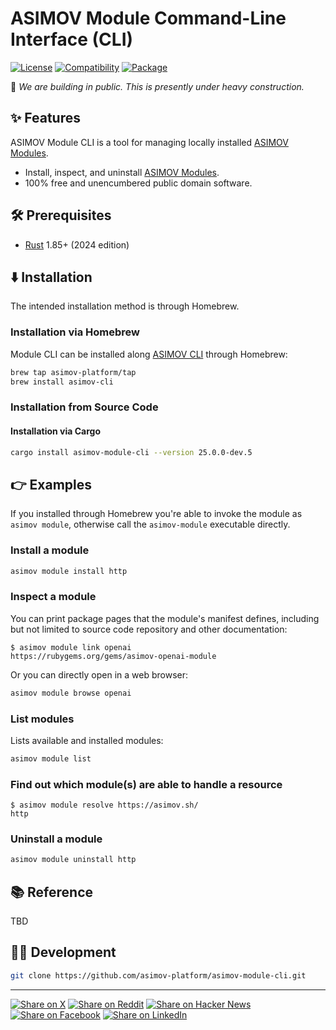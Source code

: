 # ASIMOV Module Command-Line Interface (CLI)

[![License](https://img.shields.io/badge/license-Public%20Domain-blue.svg)](https://unlicense.org)
[![Compatibility](https://img.shields.io/badge/rust-1.85%2B-blue)](https://blog.rust-lang.org/2025/02/20/Rust-1.85.0/)
[![Package](https://img.shields.io/crates/v/asimov-module-cli)](https://crates.io/crates/asimov-module-cli)

🚧 _We are building in public. This is presently under heavy construction._

## ✨ Features

ASIMOV Module CLI is a tool for managing locally installed [ASIMOV Modules].

- Install, inspect, and uninstall [ASIMOV Modules].
- 100% free and unencumbered public domain software.

## 🛠️ Prerequisites

- [Rust](https://rust-lang.org) 1.85+ (2024 edition)

## ⬇️ Installation

The intended installation method is through Homebrew.

### Installation via Homebrew

Module CLI can be installed along [ASIMOV CLI](https://github.com/asimov-platform/asimov-cli) through Homebrew:

```bash
brew tap asimov-platform/tap
brew install asimov-cli
```

### Installation from Source Code

#### Installation via Cargo

```bash
cargo install asimov-module-cli --version 25.0.0-dev.5
```

## 👉 Examples

If you installed through Homebrew you're able to invoke the module as `asimov module`, otherwise call the `asimov-module` executable directly.

### Install a module

```bash
asimov module install http
```

### Inspect a module

You can print package pages that the module's manifest defines, including but not limited to source code repository and other documentation:

```console
$ asimov module link openai
https://rubygems.org/gems/asimov-openai-module
```

Or you can directly open in a web browser:

```bash
asimov module browse openai
```

### List modules

Lists available and installed modules:

```bash
asimov module list
```

### Find out which module(s) are able to handle a resource

```console
$ asimov module resolve https://asimov.sh/
http
```

### Uninstall a module

```bash
asimov module uninstall http
```

## 📚 Reference

TBD

## 👨‍💻 Development

```bash
git clone https://github.com/asimov-platform/asimov-module-cli.git
```

---

[![Share on X](https://img.shields.io/badge/share%20on-x-03A9F4?logo=x)](https://x.com/intent/post?url=https://github.com/asimov-platform/asimov-module-cli&text=ASIMOV%20Module%20Command-Line%20Interface%20%28CLI%29)
[![Share on Reddit](https://img.shields.io/badge/share%20on-reddit-red?logo=reddit)](https://reddit.com/submit?url=https://github.com/asimov-platform/asimov-module-cli&title=ASIMOV%20Module%20Command-Line%20Interface%20%28CLI%29)
[![Share on Hacker News](https://img.shields.io/badge/share%20on-hn-orange?logo=ycombinator)](https://news.ycombinator.com/submitlink?u=https://github.com/asimov-platform/asimov-module-cli&t=ASIMOV%20Module%20Command-Line%20Interface%20%28CLI%29)
[![Share on Facebook](https://img.shields.io/badge/share%20on-fb-1976D2?logo=facebook)](https://www.facebook.com/sharer/sharer.php?u=https://github.com/asimov-platform/asimov-module-cli)
[![Share on LinkedIn](https://img.shields.io/badge/share%20on-linkedin-3949AB?logo=linkedin)](https://www.linkedin.com/sharing/share-offsite/?url=https://github.com/asimov-platform/asimov-module-cli)

[ASIMOV Modules]: https://asimov.directory/modules
